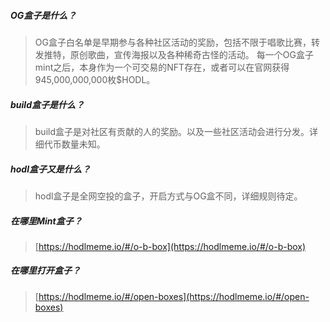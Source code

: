 ##### OG盒子是什么？
  > OG盒子白名单是早期参与各种社区活动的奖励，包括不限于唱歌比赛，转发推特，原创歌曲，宣传海报以及各种稀奇古怪的活动。
每一个OG盒子mint之后，本身作为一个可交易的NFT存在，或者可以在官网获得 945,000,000,000枚$HODL。

##### build盒子是什么？
  > build盒子是对社区有贡献的人的奖励。以及一些社区活动会进行分发。详细代币数量未知。

##### hodl盒子又是什么？
  > hodl盒子是全网空投的盒子，开启方式与OG盒不同，详细规则待定。

##### 在哪里Mint盒子？
  > [https://hodlmeme.io/#/o-b-box](https://hodlmeme.io/#/o-b-box)

##### 在哪里打开盒子？
  > [https://hodlmeme.io/#/open-boxes](https://hodlmeme.io/#/open-boxes)